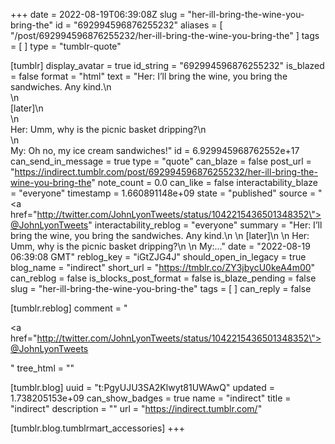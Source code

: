 +++
date = 2022-08-19T06:39:08Z
slug = "her-ill-bring-the-wine-you-bring-the"
id = "692994596876255232"
aliases = [ "/post/692994596876255232/her-ill-bring-the-wine-you-bring-the" ]
tags = [ ]
type = "tumblr-quote"

[tumblr]
display_avatar = true
id_string = "692994596876255232"
is_blazed = false
format = "html"
text = "Her: I’ll bring the wine, you bring the sandwiches. Any kind.\n<br/>\n<br/>[later]\n<br/>\n<br/>Her: Umm, why is the picnic basket dripping?\n<br/>\n<br/>My: Oh no, my ice cream sandwiches!"
id = 6.929945968762552e+17
can_send_in_message = true
type = "quote"
can_blaze = false
post_url = "https://indirect.tumblr.com/post/692994596876255232/her-ill-bring-the-wine-you-bring-the"
note_count = 0.0
can_like = false
interactability_blaze = "everyone"
timestamp = 1.660891148e+09
state = "published"
source = "<a href=\"http://twitter.com/JohnLyonTweets/status/1042215436501348352\">@JohnLyonTweets</a>"
interactability_reblog = "everyone"
summary = "Her: I’ll bring the wine, you bring the sandwiches. Any kind.\n \n [later]\n \n Her: Umm, why is the picnic basket dripping?\n \n My:..."
date = "2022-08-19 06:39:08 GMT"
reblog_key = "iGtZJG4J"
should_open_in_legacy = true
blog_name = "indirect"
short_url = "https://tmblr.co/ZY3jbycU0keA4m00"
can_reblog = false
is_blocks_post_format = false
is_blaze_pending = false
slug = "her-ill-bring-the-wine-you-bring-the"
tags = [ ]
can_reply = false

[tumblr.reblog]
comment = "<p><a href=\"http://twitter.com/JohnLyonTweets/status/1042215436501348352\">@JohnLyonTweets</a></p>"
tree_html = ""

[tumblr.blog]
uuid = "t:PgyUJU3SA2Klwyt81UWAwQ"
updated = 1.738205153e+09
can_show_badges = true
name = "indirect"
title = "indirect"
description = ""
url = "https://indirect.tumblr.com/"

[tumblr.blog.tumblrmart_accessories]
+++
